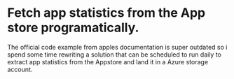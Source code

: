 # Fetch app statistics from the App store programatically.

The official code example from apples documentation is super outdated so i spend some time rewriting a solution that can be scheduled to run daily to extract app statistics from the Appstore and land it in a Azure storage account.